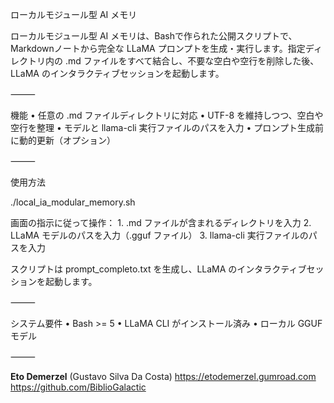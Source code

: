 ローカルモジュール型 AI メモリ

ローカルモジュール型 AI メモリは、Bashで作られた公開スクリプトで、Markdownノートから完全な LLaMA プロンプトを生成・実行します。指定ディレクトリ内の .md ファイルをすべて結合し、不要な空白や空行を削除した後、LLaMA のインタラクティブセッションを起動します。

⸻

機能
	•	任意の .md ファイルディレクトリに対応
	•	UTF-8 を維持しつつ、空白や空行を整理
	•	モデルと llama-cli 実行ファイルのパスを入力
	•	プロンプト生成前に動的更新（オプション）

⸻

使用方法

./local_ia_modular_memory.sh

画面の指示に従って操作：
	1.	.md ファイルが含まれるディレクトリを入力
	2.	LLaMA モデルのパスを入力（.gguf ファイル）
	3.	llama-cli 実行ファイルのパスを入力

スクリプトは prompt_completo.txt を生成し、LLaMA のインタラクティブセッションを起動します。

⸻

システム要件
	•	Bash >= 5
	•	LLaMA CLI がインストール済み
	•	ローカル GGUF モデル

⸻

**Eto Demerzel** (Gustavo Silva Da Costa)
https://etodemerzel.gumroad.com  
https://github.com/BiblioGalactic